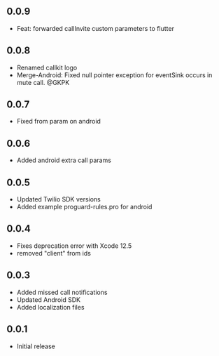 ## 0.0.9
* Feat: forwarded callInvite custom parameters to flutter

## 0.0.8
* Renamed callkit logo
* Merge-Android: Fixed null pointer exception for eventSink occurs in mute call. @GKPK

## 0.0.7
* Fixed from param on android

## 0.0.6
* Added android extra call params

## 0.0.5
* Updated Twilio SDK versions
* Added example proguard-rules.pro for android

## 0.0.4
* Fixes deprecation error with Xcode 12.5
* removed "client" from ids

## 0.0.3
* Added missed call notifications
* Updated Android SDK
* Added localization files

## 0.0.1

* Initial release

